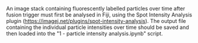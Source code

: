 An image stack containing fluorescently labelled particles over time after fusion trigger must first be analysed in Fiji, using the Spot Intensity Analysis plugin (https://imagej.net/plugins/spot-intensity-analysis). The output file containing the individual particle intensities over time  should be saved and then loaded into the "1 - particle intensity analysis.ipynb" script.
